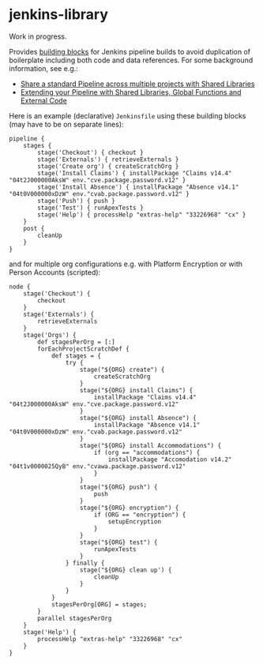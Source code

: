 # jenkins-library

Work in progress.

Provides [building blocks](/vars) for Jenkins pipeline builds to avoid duplication of boilerplate including both code and data references.
For some background information, see e.g.:
* [Share a standard Pipeline across multiple projects with Shared Libraries](https://jenkins.io/blog/2017/10/02/pipeline-templates-with-shared-libraries/)
* [Extending your Pipeline with Shared Libraries, Global Functions and External Code](https://jenkins.io/blog/2017/06/27/speaker-blog-SAS-jenkins-world/)

Here is an example (declarative) `Jenkinsfile` using these building blocks (may have to be on separate lines):

```
pipeline {
    stages {
        stage('Checkout') { checkout }
        stage('Externals') { retrieveExternals } 
        stage('Create org') { createScratchOrg }
        stage('Install Claims') { installPackage "Claims v14.4" "04t2J000000AksW" env."cve.package.password.v12" }
        stage('Install Absence') { installPackage "Absence v14.1" "04t0V000000xDzW" env."cvab.package.password.v12" }
        stage('Push') { push }
        stage('Test') { runApexTests }
        stage('Help') { processHelp "extras-help" "33226968" "cx" }
    }
    post {
        cleanUp
    }
}
```
and for multiple org configurations e.g. with Platform Encryption or with Person Accounts (scripted):
```
node {
    stage('Checkout') {
        checkout
    }
    stage('Externals') {
        retrieveExternals
    }
    stage('Orgs') {
        def stagesPerOrg = [:]
        forEachProjectScratchDef {
            def stages = {
                try {
                    stage("${ORG} create") {
                        createScratchOrg
                    }
                    stage("${ORG} install Claims") {
                        installPackage "Claims v14.4" "04t2J000000AksW" env."cve.package.password.v12"
                    }
                    stage("${ORG} install Absence") {
                        installPackage "Absence v14.1" "04t0V000000xDzW" env."cvab.package.password.v12"
                    }
                    stage("${ORG} install Accommodations") {
                        if (org == "accommodations") {
                            installPackage "Accomodation v14.2" "04t1v0000025QyB" env."cvawa.package.password.v12"
                        }
                    }
                    stage("${ORG} push") {
                        push
                    }
                    stage("${ORG} encryption") {
                        if (ORG == "encryption") {
                            setupEncryption
                        }
                    }
                    stage("${ORG} test") {
                        runApexTests
                    }
                } finally {
                    stage("${ORG} clean up') {
                        cleanUp
                    }
                }
            }
            stagesPerOrg[ORG] = stages;
        }
        parallel stagesPerOrg
    }
    stage('Help') {
        processHelp "extras-help" "33226968" "cx"
    }
}
```

